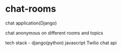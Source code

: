 # chat-rooms
chat application(Django)

chat anonymous on different rooms and topics

tech stack - 
django(python)
javascript
Twilio chat api
